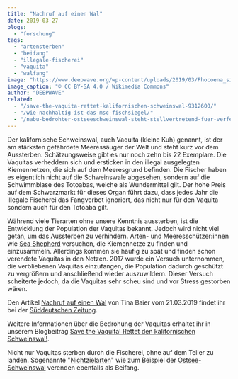 ```yaml
---
title: "Nachruf auf einen Wal"
date: 2019-03-27
blogs: 
  - "forschung"
tags: 
  - "artensterben"
  - "beifang"
  - "illegale-fischerei"
  - "vaquita"
  - "walfang"
image: "https://www.deepwave.org/wp-content/uploads/2019/03/Phocoena_sinus.jpg"
image_caption: "© CC BY-SA 4.0 / Wikimedia Commons"
author: "DEEPWAVE"
related: 
  - "/save-the-vaquita-rettet-kalifornischen-schweinswal-9312600/"
  - "/wie-nachhaltig-ist-das-msc-fischsiegel/"
  - "/nabu-bedrohter-ostseeschweinswal-steht-stellvertretend-fuer-verfehlte-meerespolitik/"
---
```


Der kalifornische Schweinswal, auch Vaquita (kleine Kuh) genannt, ist der am stärksten gefährdete Meeressäuger der Welt und steht kurz vor dem Aussterben. Schätzungsweise gibt es nur noch zehn bis 22 Exemplare. Die Vaquitas verheddern sich und ersticken in den illegal ausgelegten Kiemennetzen, die sich auf dem Meeresgrund befinden. Die Fischer haben es eigentlich nicht auf die Schweinswale abgesehen, sondern auf die Schwimmblase des Totoabas, welche als Wundermittel gilt. Der hohe Preis auf dem Schwarzmarkt für dieses Organ führt dazu, dass jedes Jahr die illegale Fischerei das Fangverbot ignoriert, das nicht nur für den Vaquita sondern auch für den Totoaba gilt.

Während viele Tierarten ohne unsere Kenntnis aussterben, ist die Entwicklung der Population der Vaquitas bekannt. Jedoch wird nicht viel getan, um das Aussterben zu verhindern. Arten- und Meeresschützer:innen wie [Sea Shepherd](https://sea-shepherd.de/) versuchen, die Kiemennetze zu finden und einzusammeln. Allerdings kommen sie häufig zu spät und finden schon verendete Vaquitas in den Netzen. 2017 wurde ein Versuch unternommen, die verbliebenen Vaquitas einzufangen, die Population dadurch geschützt zu vergrößern und anschließend wieder auszuwildern. Dieser Versuch scheiterte jedoch, da die Vaquitas sehr scheu sind und vor Stress gestorben wären.

Den Artikel [Nachruf auf einen Wal](https://www.sueddeutsche.de/wissen/vaquita-kalifornischer-schweinswal-kiemennetze-1.4375634) von Tina Baier vom 21.03.2019 findet ihr bei der [Süddeutschen Zeitung](https://www.sueddeutsche.de/).

Weitere Informationen über die Bedrohung der Vaquitas erhaltet ihr in unserem Blogbeitrag [Save the Vaquita! Rettet den kalifornischen Schweinswal!](https://www.deepwave.org/save-the-vaquita-rettet-kalifornischen-schweinswal-9312600/).

Nicht nur Vaquitas sterben durch die Fischerei, ohne auf dem Teller zu landen. Sogenannte "[Nichtzielarten](https://www.deepwave.org/wie-nachhaltig-ist-das-msc-fischsiegel/)" wie zum Beispiel der [Ostsee-Schweinswal](https://www.deepwave.org/nabu-bedrohter-ostseeschweinswal-steht-stellvertretend-fuer-verfehlte-meerespolitik/) verenden ebenfalls als Beifang.
